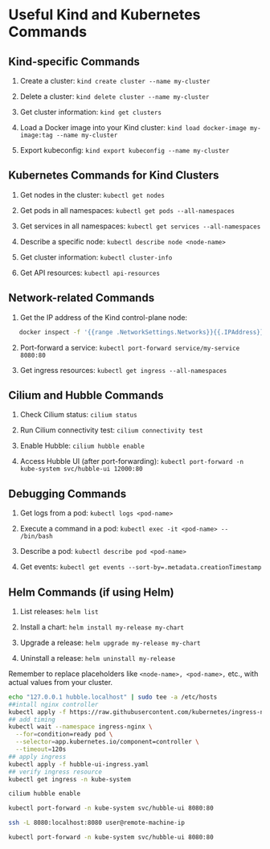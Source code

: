 # Useful Kind and Kubernetes Commands

## Kind-specific Commands

1. Create a cluster:
   `kind create cluster --name my-cluster`

2. Delete a cluster:
   `kind delete cluster --name my-cluster`

3. Get cluster information:
   `kind get clusters`

4. Load a Docker image into your Kind cluster:
   `kind load docker-image my-image:tag --name my-cluster`

5. Export kubeconfig:
   `kind export kubeconfig --name my-cluster`

## Kubernetes Commands for Kind Clusters

1. Get nodes in the cluster:
   `kubectl get nodes`

2. Get pods in all namespaces:
   `kubectl get pods --all-namespaces`

3. Get services in all namespaces:
   `kubectl get services --all-namespaces`

4. Describe a specific node:
   `kubectl describe node <node-name>`

5. Get cluster information:
   `kubectl cluster-info`

6. Get API resources:
   `kubectl api-resources`

## Network-related Commands

1. Get the IP address of the Kind control-plane node:
```bash   
   docker inspect -f '{{range .NetworkSettings.Networks}}{{.IPAddress}}{{end}}' my-cluster-control-plane
```
2. Port-forward a service:
   `kubectl port-forward service/my-service 8080:80`

3. Get ingress resources:
   `kubectl get ingress --all-namespaces`

## Cilium and Hubble Commands

1. Check Cilium status:
   `cilium status`

2. Run Cilium connectivity test:
   `cilium connectivity test`

3. Enable Hubble:
   `cilium hubble enable`

4. Access Hubble UI (after port-forwarding):
   `kubectl port-forward -n kube-system svc/hubble-ui 12000:80`

## Debugging Commands

1. Get logs from a pod:
   `kubectl logs <pod-name>`

2. Execute a command in a pod:
   `kubectl exec -it <pod-name> -- /bin/bash`

3. Describe a pod:
   `kubectl describe pod <pod-name>`

4. Get events:
   `kubectl get events --sort-by=.metadata.creationTimestamp`

## Helm Commands (if using Helm)

1. List releases:
   `helm list`

2. Install a chart:
   `helm install my-release my-chart`

3. Upgrade a release:
   `helm upgrade my-release my-chart`

4. Uninstall a release:
   `helm uninstall my-release`

Remember to replace placeholders like `<node-name>, <pod-name>,` etc., with actual values from your cluster.


```bash
echo "127.0.0.1 hubble.localhost" | sudo tee -a /etc/hosts
##intall nginx controller
kubectl apply -f https://raw.githubusercontent.com/kubernetes/ingress-nginx/controller-v1.8.2/deploy/static/provider/cloud/deploy.yaml
## add timing
kubectl wait --namespace ingress-nginx \
  --for=condition=ready pod \
  --selector=app.kubernetes.io/component=controller \
  --timeout=120s
## apply ingress
kubectl apply -f hubble-ui-ingress.yaml
## verify ingress resource
kubectl get ingress -n kube-system

cilium hubble enable

kubectl port-forward -n kube-system svc/hubble-ui 8080:80

ssh -L 8080:localhost:8080 user@remote-machine-ip

kubectl port-forward -n kube-system svc/hubble-ui 8080:80
